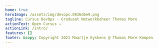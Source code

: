 ```yaml
---
home: true
heroImage: /assets/img/devops.0836d6e9.png
tagline: Cursus DevOps - Graduaat Netwerkbeheer Thomas More
actionText: Open Cursus →
actionLink: /intro/
features: []
footer: &copy; Copyright 2021 Maartje Eyskens @ Thomas More Kempen
---
```

